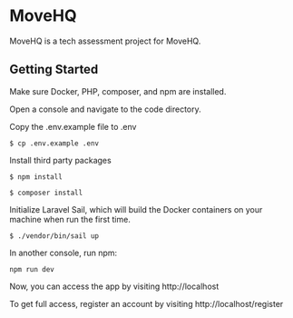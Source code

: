 # MoveHQ

MoveHQ is a tech assessment project for MoveHQ.

## Getting Started

Make sure Docker, PHP, composer, and npm are installed.

Open a console and navigate to the code directory.

Copy the .env.example file to .env

`$ cp .env.example .env`

Install third party packages

`$ npm install`

`$ composer install`

Initialize Laravel Sail, which will build the Docker containers on your machine when run the first time.

`$ ./vendor/bin/sail up`

In another console, run npm:

`npm run dev`

Now, you can access the app by visiting http://localhost

To get full access, register an account by visiting http://localhost/register


